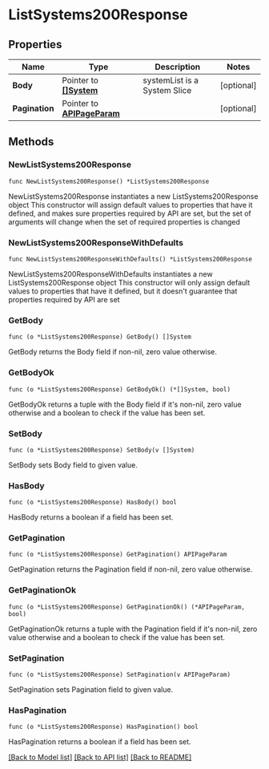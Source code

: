 # ListSystems200Response

## Properties

Name | Type | Description | Notes
------------ | ------------- | ------------- | -------------
**Body** | Pointer to [**[]System**](System.md) | systemList is a System Slice | [optional] 
**Pagination** | Pointer to [**APIPageParam**](APIPageParam.md) |  | [optional] 

## Methods

### NewListSystems200Response

`func NewListSystems200Response() *ListSystems200Response`

NewListSystems200Response instantiates a new ListSystems200Response object
This constructor will assign default values to properties that have it defined,
and makes sure properties required by API are set, but the set of arguments
will change when the set of required properties is changed

### NewListSystems200ResponseWithDefaults

`func NewListSystems200ResponseWithDefaults() *ListSystems200Response`

NewListSystems200ResponseWithDefaults instantiates a new ListSystems200Response object
This constructor will only assign default values to properties that have it defined,
but it doesn't guarantee that properties required by API are set

### GetBody

`func (o *ListSystems200Response) GetBody() []System`

GetBody returns the Body field if non-nil, zero value otherwise.

### GetBodyOk

`func (o *ListSystems200Response) GetBodyOk() (*[]System, bool)`

GetBodyOk returns a tuple with the Body field if it's non-nil, zero value otherwise
and a boolean to check if the value has been set.

### SetBody

`func (o *ListSystems200Response) SetBody(v []System)`

SetBody sets Body field to given value.

### HasBody

`func (o *ListSystems200Response) HasBody() bool`

HasBody returns a boolean if a field has been set.

### GetPagination

`func (o *ListSystems200Response) GetPagination() APIPageParam`

GetPagination returns the Pagination field if non-nil, zero value otherwise.

### GetPaginationOk

`func (o *ListSystems200Response) GetPaginationOk() (*APIPageParam, bool)`

GetPaginationOk returns a tuple with the Pagination field if it's non-nil, zero value otherwise
and a boolean to check if the value has been set.

### SetPagination

`func (o *ListSystems200Response) SetPagination(v APIPageParam)`

SetPagination sets Pagination field to given value.

### HasPagination

`func (o *ListSystems200Response) HasPagination() bool`

HasPagination returns a boolean if a field has been set.


[[Back to Model list]](../README.md#documentation-for-models) [[Back to API list]](../README.md#documentation-for-api-endpoints) [[Back to README]](../README.md)


